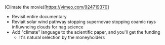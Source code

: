 
(Climate the movie)[https://vimeo.com/924719370]
- Revisit entire documentary
- Reviait solar wind pathway stopping supernovae stopping coamic rays influwncing clouds for nag science
- Add "climate" language to the acientific paper, and you'll get the funding
  - It's natural selection by the moneyholders
